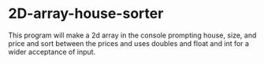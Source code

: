 # 2D-array-house-sorter
This program will make a 2d array in the console prompting house, size, and price and sort between the prices and uses doubles and float and int for a wider acceptance of input.
